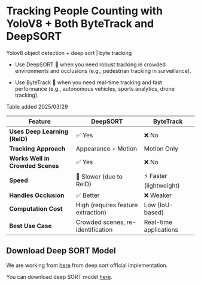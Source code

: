 # Tracking People Counting with YoloV8 + Both ByteTrack and DeepSORT

Yolov8 object detection + deep sort | byte tracking

- Use DeepSORT 💚 when you need robust tracking in crowded environments and occlusions (e.g., pedestrian tracking in surveillance).

- Use ByteTrack 💙 when you need real-time tracking and fast performance (e.g., autonomous vehicles, sports analytics, drone tracking).

Table added 2025/03/29

| Feature               | DeepSORT        | ByteTrack      |
|----------------------|----------------|---------------|
| **Uses Deep Learning (ReID)** | ✅ Yes | ❌ No |
| **Tracking Approach** | Appearance + Motion | Motion Only |
| **Works Well in Crowded Scenes** | ✅ Yes | ❌ No |
| **Speed** | 🐢 Slower (due to ReID) | ⚡ Faster (lightweight) |
| **Handles Occlusion** | ✅ Better | ❌ Weaker |
| **Computation Cost** | High (requires feature extraction) | Low (IoU-based) |
| **Best Use Case** | Crowded scenes, re-identification | Real-time applications |


## Download Deep SORT Model

We are working from [here](https://github.com/computervisiondeveloper/deep_sort) from deep sort official implementation.

You can download deep SORT model [here](https://drive.google.com/open?id=18fKzfqnqhqW3s9zwsCbnVJ5XF2JFeqMp).